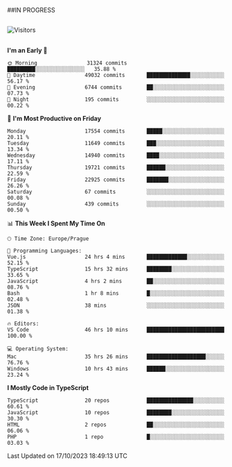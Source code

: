 ##IN PROGRESS
##
![Visitors](https://komarev.com/ghpvc/?username=petrbui&style=for-the-badge&label=Visitors+👀)



##
<!--
[![My GitHub stats](https://github-readme-stats.vercel.app/api?username=petrbui&theme=github_dark)](https://github.com/anuraghazra/github-readme-stats)

[![My wakatime stats](https://github-readme-stats.vercel.app/api/wakatime?username=petrbui&theme=github_dark)](https://github.com/anuraghazra/github-readme-stats)
-->
<!--START_SECTION:waka-->
**I'm an Early 🐤** 

```text
🌞 Morning                31324 commits       █████████░░░░░░░░░░░░░░░░   35.88 % 
🌆 Daytime                49032 commits       ██████████████░░░░░░░░░░░   56.17 % 
🌃 Evening                6744 commits        ██░░░░░░░░░░░░░░░░░░░░░░░   07.73 % 
🌙 Night                  195 commits         ░░░░░░░░░░░░░░░░░░░░░░░░░   00.22 % 
```
📅 **I'm Most Productive on Friday** 

```text
Monday                   17554 commits       █████░░░░░░░░░░░░░░░░░░░░   20.11 % 
Tuesday                  11649 commits       ███░░░░░░░░░░░░░░░░░░░░░░   13.34 % 
Wednesday                14940 commits       ████░░░░░░░░░░░░░░░░░░░░░   17.11 % 
Thursday                 19721 commits       ██████░░░░░░░░░░░░░░░░░░░   22.59 % 
Friday                   22925 commits       ███████░░░░░░░░░░░░░░░░░░   26.26 % 
Saturday                 67 commits          ░░░░░░░░░░░░░░░░░░░░░░░░░   00.08 % 
Sunday                   439 commits         ░░░░░░░░░░░░░░░░░░░░░░░░░   00.50 % 
```


📊 **This Week I Spent My Time On** 

```text
🕑︎ Time Zone: Europe/Prague

💬 Programming Languages: 
Vue.js                   24 hrs 4 mins       █████████████░░░░░░░░░░░░   52.15 % 
TypeScript               15 hrs 32 mins      ████████░░░░░░░░░░░░░░░░░   33.65 % 
JavaScript               4 hrs 2 mins        ██░░░░░░░░░░░░░░░░░░░░░░░   08.76 % 
Bash                     1 hr 8 mins         █░░░░░░░░░░░░░░░░░░░░░░░░   02.48 % 
JSON                     38 mins             ░░░░░░░░░░░░░░░░░░░░░░░░░   01.38 % 

🔥 Editors: 
VS Code                  46 hrs 10 mins      █████████████████████████   100.00 % 

💻 Operating System: 
Mac                      35 hrs 26 mins      ███████████████████░░░░░░   76.76 % 
Windows                  10 hrs 43 mins      ██████░░░░░░░░░░░░░░░░░░░   23.24 % 
```

**I Mostly Code in TypeScript** 

```text
TypeScript               20 repos            ███████████████░░░░░░░░░░   60.61 % 
JavaScript               10 repos            ████████░░░░░░░░░░░░░░░░░   30.30 % 
HTML                     2 repos             ██░░░░░░░░░░░░░░░░░░░░░░░   06.06 % 
PHP                      1 repo              █░░░░░░░░░░░░░░░░░░░░░░░░   03.03 % 
```




 Last Updated on 17/10/2023 18:49:13 UTC
<!--END_SECTION:waka-->
